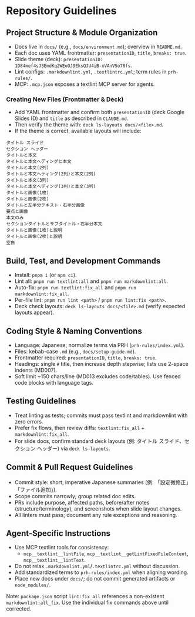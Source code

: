 # Repository Guidelines

## Project Structure & Module Organization
- Docs live in `docs/` (e.g., `docs/environment.md`); overview in `README.md`.
- Each doc uses YAML frontmatter: `presentationID`, `title`, `breaks: true`.
- Slide theme (deck): `presentationID: 1D84mef4sJ3EmdKq2WEoOJ9EksQJU4iB-xVAnVSo78fs`.
- Lint configs: `.markdownlint.yml`, `.textlintrc.yml`; term rules in `prh-rules/`.
- MCP: `.mcp.json` exposes a textlint MCP server for agents.

### Creating New Files (Frontmatter & Deck)
- Add YAML frontmatter and confirm both `presentationID` (deck Google Slides ID) and `title` as described in `CLAUDE.md`.
- Then verify the theme with: `deck ls-layouts docs/<file>.md`.
- If the theme is correct, available layouts will include:

```text
タイトル スライド
セクション ヘッダー
タイトルと本文
タイトルと本文ヘディングと本文
タイトルと本文(2列)
タイトルと本文ヘディング(2列)と本文(2列)
タイトルと本文(3列)
タイトルと本文ヘディング(3列)と本文(3列)
タイトルと画像(1枚)
タイトルと画像(2枚)
タイトルと左半分テキスト・右半分画像
要点と画像
本文のみ
セクションタイトルとサブタイトル・右半分本文
タイトルと画像(1枚)と説明
タイトルと画像(2枚)と説明
空白
```

## Build, Test, and Development Commands
- Install: `pnpm i` (or `npm ci`).
- Lint all: `pnpm run textlint:all` and `pnpm run markdownlint:all`.
- Auto-fix: `pnpm run textlint:fix_all` and `pnpm run markdownlint:fix_all`.
- Per-file lint: `pnpm run lint <path>` / `pnpm run lint:fix <path>`.
- Deck check layouts: `deck ls-layouts docs/<file>.md` (verify expected layouts appear).

## Coding Style & Naming Conventions
- Language: Japanese; normalize terms via PRH (`prh-rules/index.yml`).
- Files: kebab-case `.md` (e.g., `docs/setup-guide.md`).
- Frontmatter required: `presentationID`, `title`, `breaks: true`.
- Headings: single `#` title, then increase depth stepwise; lists use 2-space indents (MD007).
- Soft limit ~150 chars/line (MD013 excludes code/tables). Use fenced code blocks with language tags.

## Testing Guidelines
- Treat linting as tests; commits must pass textlint and markdownlint with zero errors.
- Prefer fix flows, then review diffs: `textlint:fix_all` + `markdownlint:fix_all`.
- For slide docs, confirm standard deck layouts (例: タイトル スライド、セクション ヘッダー) via `deck ls-layouts`.

## Commit & Pull Request Guidelines
- Commit style: short, imperative Japanese summaries (例: 「設定微修正」「ファイル追加」).
- Scope commits narrowly; group related doc edits.
- PRs include purpose, affected paths, before/after notes (structure/terminology), and screenshots when slide layout changes.
- All linters must pass; document any rule exceptions and reasoning.

## Agent-Specific Instructions
- Use MCP textlint tools for consistency:
  - `mcp__textlint__lintFile`, `mcp__textlint__getLintFixedFileContent`, `mcp__textlint__lintText`.
- Do not relax `.markdownlint.yml`/`.textlintrc.yml` without discussion.
- Add standardized terms to `prh-rules/index.yml` when aligning wording.
- Place new docs under `docs/`; do not commit generated artifacts or `node_modules/`.

Note: `package.json` script `lint:fix_all` references a non-existent `markdownlint:all_fix`. Use the individual fix commands above until corrected.
